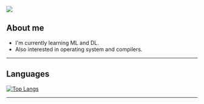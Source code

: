 ![](https://komarev.com/ghpvc/?username=rytst)

## About me
- I'm currently learning ML and DL.
- Also interested in operating system and compilers.

---

## Languages
<!-- |   C    |   Go   | Python  | Torch  | NumPy  |
| ------ | ------ | ------- | ------ | ---------- |
| <img width=50/> ![C](https://github.com/devicons/devicon/blob/master/icons/c/c-original.svg) | <img width=50> ![Go](https://github.com/devicons/devicon/blob/master/icons/go/go-original.svg) | <img width=50/> ![Python](https://github.com/devicons/devicon/blob/master/icons/python/python-original.svg) | <img width=50/> ![Torch](https://github.com/devicons/devicon/blob/master/icons/pytorch/pytorch-original.svg) | <img width=50/> ![NumPy](https://github.com/devicons/devicon/blob/master/icons/numpy/numpy-original-wordmark.svg) |

| Pandas | sklearn | Opencv | Matplotlib |
| ------ | ------ | ------ | ------ |
<img width=50/> ![Pandas](https://github.com/devicons/devicon/blob/master/icons/pandas/pandas-original.svg) | <img width=50/> ![sklearn](https://github.com/devicons/devicon/blob/master/icons/scikitlearn/scikitlearn-original.svg) | ![Opencv](https://github.com/devicons/devicon/blob/master/icons/opencv/opencv-original.svg) | <img width=50/> ![Matplotlib](https://github.com/devicons/devicon/blob/master/icons/matplotlib/matplotlib-original.svg) | -->

[![Top Langs](https://github-readme-stats.vercel.app/api/top-langs/?username=rytst&theme=catppuccin_mocha&layout=compact&hide=tex,typst,yacc,makefile,jupyter%20notebook)](https://github.com/anuraghazra/github-readme-stats)

---

<!--
## Environment
| Linux | NixOS | Git | Neovim | Docker |
| ----- | ----- | --- | ------ | ------ |
| <img width=50/> ![Linux](https://github.com/devicons/devicon/blob/master/icons/linux/linux-original.svg) | <img width=50> ![NixOS](https://github.com/devicons/devicon/blob/master/icons/nixos/nixos-original.svg) |<img width=50/> ![Git](https://github.com/devicons/devicon/blob/master/icons/git/git-original-wordmark.svg) | <img width=50> ![Neovim](https://github.com/devicons/devicon/blob/master/icons/neovim/neovim-original.svg) | <img width=50/> ![Docker](https://github.com/devicons/devicon/blob/master/icons/docker/docker-original-wordmark.svg) |
-->


<!---
rytst/rytst is a ✨ special ✨ repository because its `README.md` (this file) appears on your GitHub profile.
You can click the Preview link to take a look at your changes.
--->
